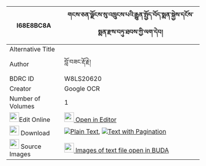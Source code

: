 |I68E8BC8A|གངས་ཅན་ལྗོངས་སུ་འཁྲུངས་པའི་རྒྱུན་སྤྱོད་བོད་སྨན་སྐྱེས་དངོས་སྨན་རྫས་བཏུ་ཐབས་ཀྱི་ལག་དེབ། 
| --- | --- 
|Alternative Title |
|Author| བློ་བཟང་རྡོ་རྗེ།
|BDRC ID | W8LS20620
|Creator | Google OCR
|Number of Volumes| 1
|<img width="25" src="https://img.icons8.com/color/25/000000/edit-property.png">Edit Online| [<img width="25" src="https://avatars.githubusercontent.com/u/45091458?s=200&v=4"> Open in Editor](http://editor.openpecha.org/I68E8BC8A)
|<img width="25" src="https://img.icons8.com/fluent/48/000000/download-2.png"/>  Download | [![](https://img.icons8.com/color/20/000000/txt.png)Plain Text](https://github.com/Openpecha/I68E8BC8A/releases/download/v1/gangchen_jong_su_trungpa_i_gyu_plain_I68E8BC8A.zip), [![](https://img.icons8.com/color/20/000000/txt.png)Text with Pagination](https://github.com/Openpecha/I68E8BC8A/releases/download/v1/gangchen_jong_su_trungpa_i_gyu_pages_I68E8BC8A.zip)
|<img width="25" src="https://img.icons8.com/plasticine/100/000000/pictures-folder.png"/>  Source Images | [<img width="25" src="https://library.bdrc.io/icons/BUDA-small.svg"> Images of text file open in BUDA](https://library.bdrc.io/show/bdr:W8LS20620)